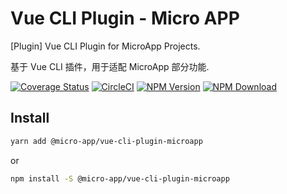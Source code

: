 # Vue CLI Plugin - Micro APP

[Plugin] Vue CLI Plugin for MicroApp Projects.

基于 Vue CLI 插件，用于适配 MicroApp 部分功能.

[![Coverage Status][Coverage-img]][Coverage-url]
[![CircleCI][CircleCI-img]][CircleCI-url]
[![NPM Version][npm-img]][npm-url]
[![NPM Download][download-img]][download-url]

[Coverage-img]: https://coveralls.io/repos/github/MicroAppJS/vue-cli-plugin-microapp/badge.svg?branch=master
[Coverage-url]: https://coveralls.io/github/MicroAppJS/vue-cli-plugin-microapp?branch=master
[CircleCI-img]: https://circleci.com/gh/MicroAppJS/vue-cli-plugin-microapp/tree/master.svg?style=svg
[CircleCI-url]: https://circleci.com/gh/MicroAppJS/vue-cli-plugin-microapp/tree/master
[npm-img]: https://img.shields.io/npm/v/@micro-app/vue-cli-plugin-microapp.svg?style=flat-square
[npm-url]: https://npmjs.org/package/@micro-app/vue-cli-plugin-microapp
[download-img]: https://img.shields.io/npm/dm/@micro-app/vue-cli-plugin-microapp.svg?style=flat-square
[download-url]: https://npmjs.org/package/@micro-app/vue-cli-plugin-microapp

## Install

```sh
yarn add @micro-app/vue-cli-plugin-microapp
```

or

```sh
npm install -S @micro-app/vue-cli-plugin-microapp
```

